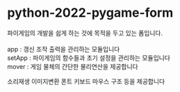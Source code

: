 # python-2022-pygame-form
파이게임의 개발을 쉽게 하는 것에 목적을 두고 있는 폼입니다.<br>
<br>
app : 갱신 조작 출력을 관리하는 모듈입니다<br>
setApp : 파이게임의 함수들과 초기 설정을 관리하는 모듈입니다<br>
mover : 게임 물체의 간단한 물리연산을 제공합니다 <br>

소리재생
이미지변환
폰트
키보드
마우스
구조
등을 제공합니다
